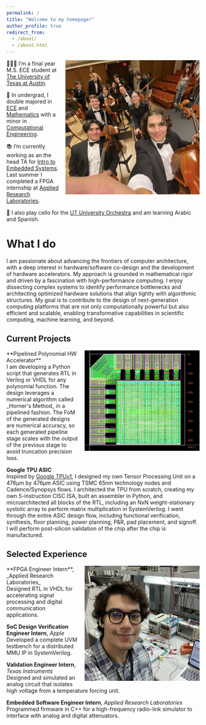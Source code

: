```yaml
---
permalink: /
title: "Welcome to my homepage!"
author_profile: true
redirect_from: 
  - /about/
  - /about.html
---
```


<img src="../images/IMG_4041.jpg" alt="My Avatar" style="float: right; margin-left: 15px; margin-bottom: 10px; width: 350px;">

👨🏻‍💻 I’m a final year M.S. ECE student at [The University of Texas at Austin](https://www.utexas.edu/).

🔬 In undergrad, I double majored in [ECE](https://www.ece.utexas.edu/) and [Mathematics](https://math.utexas.edu/) with a minor in [Computational Engineering](https://oden.utexas.edu/).

📚 I’m currently working as an the head TA for [Intro to Embedded Systems](https://users.ece.utexas.edu/~valvano/mspm0/). Last summer I completed a FPGA internship at [Applied Research Laboratories](https://www.arlut.utexas.edu/).

🎻 I also play cello for the [UT University Orchestra](https://music.utexas.edu/ensembles/university-orchestra) and am learning Arabic and Spanish.

What I do
======
I am passionate about advancing the frontiers of computer architecture, with a deep interest in hardware/software co-design and the development of hardware accelerators. My approach is grounded in mathematical rigor and driven by a fascination with high-performance computing. I enjoy dissecting complex systems to identify performance bottlenecks and architecting optimized hardware solutions that align tightly with algorithmic structures. My goal is to contribute to the design of next-generation computing platforms that are not only computationally powerful but also efficient and scalable, enabling transformative capabilities in scientific computing, machine learning, and beyond.

Current Projects
------
<img src="../images/padviewofchip.png" alt="My Avatar" style="float: right; margin-left: 15px; margin-bottom: 10px; width: 300px;">
**Pipelined Polynomial HW Accelerator**<br>
I am developing a Python script that generates RTL in Verilog or VHDL for any polynomial function. The design leverages a numerical algorithm called _Horner's Method_ in a pipelined fashion. The FoM of the generated designs are numerical accuracy, so each generated pipeline stage scales with the output of the previous stage to avoid truncation precision loss.

**Google TPU ASIC**<br>
Inspired by [Google TPUv1](../files/TPU%20ISCA%202017.pdf), I designed my own Tensor Processing Unit on a 476µm by 476µm ASIC using TSMC 65nm technology nodes and Cadence/Synopsys flows. I architected the TPU from scratch, creating my own 5-instruction CISC ISA, built an assembler in Python, and microarchitected all blocks of the RTL, including an NxN weight-stationary systolic array to perform matrix multiplication in SystemVerilog. I went through the entire ASIC design flow, including functional verification, synthesis, floor planning, power planning, P&R, pad placement, and signoff. I will perform post-silicon validation of the chip after the chip is manufactured.

Selected Experience
------
<img src="../images/IMG_4044.jpg" alt="My Avatar" style="float: right; margin-left: 15px; margin-bottom: 10px; width: 300px;">
**FPGA Engineer Intern**, _Applied Research Laboratories_<br>
Designed RTL in VHDL for accelerating signal processing and digital communication applications.

**SoC Design Verification Engineer Intern**, _Apple_<br>
Developed a complete UVM testbench for a distributed MMU IP in SystemVerilog.

**Validation Engineer Intern**, _Texas Instruments_<br>
Designed and simulated an analog circuit that isolates high voltage from a temperature forcing unit.

**Embedded Software Engineer Intern**, _Applied Research Laboratories_<br>
Programmed firmware in C++ for a high-frequency radio-link simulator to interface with analog and digital attenuators.
